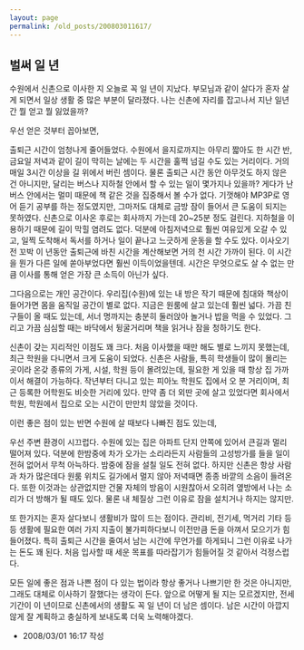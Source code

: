 ```yaml
---
layout: page
permalink: /old_posts/200803011617/
---
```


## 벌써 일 년

수원에서 신촌으로 이사한 지 오늘로 꼭 일 년이 지났다. 부모님과 같이 살다가 혼자 살게 되면서 일상 생활 중 많은 부분이 달라졌다. 나는 신촌에 자리를 잡고나서 지난 일년간 뭘 얻고 뭘 잃었을까?

우선 얻은 것부터 꼽아보면,

출퇴근 시간이 엄청나게 줄어들었다. 수원에서 을지로까지는 아무리 짧아도 한 시간 반, 금요일 저녁과 같이 길이 막히는 날에는 두 시간을 훌쩍 넘길 수도 있는 거리이다. 거의 매일 3시간 이상을 길 위에서 버린 셈이다. 물론 출퇴근 시간 동안 아무것도 하지 않은 건 아니지만, 달리는 버스나 지하철 안에서 할 수 있는 일이 몇가지나 있을까? 게다가 난 버스 안에서는 멀미 때문에 책 같은 것을 집중해서 볼 수가 없다. 기껏해야 MP3P로 영어 듣기 공부를 하는 정도였지만, 그마저도 대체로 금방 잠이 들어서 큰 도움이 되지는 못하였다.
신촌으로 이사온 후로는 회사까지 가는데 20~25분 정도 걸린다. 지하철을 이용하기 때문에 길이 막힐 염려도 없다. 덕분에 아침저녁으로 훨씬 여유있게 오갈 수 있고, 일찍 도착해서 독서를 하거나 일이 끝나고 느긋하게 운동을 할 수도 있다. 이사오기 전 꼬박 이 년동안 출퇴근에 바친 시간을 계산해보면 거의 천 시간 가까이 된다. 이 시간을 뭔가 다른 일에 쏟아부었다면 훨씬 이득이었을텐데. 시간은 무엇으로도 살 수 없는 만큼 이사를 통해 얻은 가장 큰 소득이 아닌가 싶다.

그다음으로는 개인 공간이다. 우리집(수원)에 있는 내 방은 작기 때문에 침대와 책상이 들어가면 몸을 움직일 공간이 별로 없다. 지금은 원룸에 살고 있는데 훨씬 넓다. 가끔 친구들이 올 때도 있는데, 서너 명까지는 충분히 둘러앉아 놀거나 밥을 먹을 수 있었다. 그리고 가끔 심심할 때는 바닥에서 뒹굴거리며 책을 읽거나 잠을 청하기도 한다.

신촌이 갖는 지리적인 이점도 꽤 크다. 처음 이사했을 때만 해도 별로 느끼지 못했는데, 최근 학원을 다니면서 크게 도움이 되었다. 신촌은 사람들, 특히 학생들이 많이 몰리는 곳이라 온갖 종류의 가게, 시설, 학원 등이 몰려있는데, 필요한 게 있을 때 항상 집 가까이서 해결이 가능하다. 작년부터 다니고 있는 피아노 학원도 집에서 오 분 거리이며, 최근 등록한 어학원도 비슷한 거리에 있다. 만약 좀 더 외딴 곳에 살고 있었다면 회사에서 학원, 학원에서 집으로 오는 시간이 만만치 않았을 것이다.

이런 좋은 점이 있는 반면 수원에 살 때보다 나빠진 점도 있는데,

우선 주변 환경이 시끄럽다. 수원에 있는 집은 아파트 단지 안쪽에 있어서 큰길과 멀리 떨어져 있다. 덕분에 한밤중에 차가 오가는 소리라든지 사람들의 고성방가를 들을 일이 전혀 없어서 무척 아늑하다. 밤중에 잠을 설칠 일도 전혀 없다. 하지만 신촌은 항상 사람과 차가 많은데다 원룸 위치도 길가에서 멀지 않아 저녁때면 종종 바깥의 소음이 들려온다. 또한 이것과는 상관없지만 건물 자체의 방음이 시원찮아서 오히려 옆방에서 나는 소리가 더 방해가 될 때도 있다. 물론 내 체질상 그런 이유로 잠을 설치거나 하지는 않지만.

또 한가지는 혼자 살다보니 생활비가 많이 드는 점이다. 관리비, 전기세, 먹거리 기타 등등 생활에 필요한 여러 가지 지출이 불가피하다보니 이전만큼 돈을 아껴서 모으기가 힘들어졌다. 특히 출퇴근 시간을 줄여서 남는 시간에 무언가를 하게되니 그런 이유로 나가는 돈도 꽤 된다. 처음 입사할 때 세운 목표를 따라잡기가 힘들어질 것 같아서 걱정스럽다.

모든 일에 좋은 점과 나쁜 점이 다 있는 법이라 항상 좋거나 나쁘기만 한 것은 아니지만, 그래도 대체로 이사하기 잘했다는 생각이 든다. 앞으로 어떻게 될 지는 모르겠지만, 전세 기간이 이 년이므로 신촌에서의 생활도 꼭 일 년이 더 남은 셈이다. 남은 시간이 아깝지 않게 잘 계획하고 충실하게 보내도록 더욱 노력해야겠다.





- 2008/03/01 16:17 작성